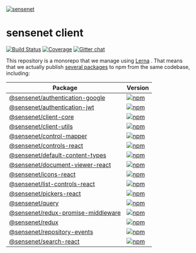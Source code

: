 <p>
  <a href="https://sensenet.com/" target="_blank">
    <img alt="sensenet" src="https://www.sensenet.com/Root/Skins/sncom/images/logo.png">
  </a>
</p>

# sensenet client

[![Build Status](https://travis-ci.org/SenseNet/sn-client.svg?branch=master)](https://travis-ci.org/SenseNet/sn-client)
[![Coverage](https://img.shields.io/codecov/c/github/SenseNet/sn-client.svg?style=flat)](https://codecov.io/gh/SenseNet/sn-client)
[![Gitter chat](https://img.shields.io/gitter/room/SenseNet/sensenet.svg?style=flat)](https://gitter.im/SenseNet/sensenet)

This repository is a monorepo that we manage using [Lerna](https://github.com/lerna/lerna) . That means that we actually publish [several packages](/packages) to npm from the same codebase, including:

| Package                                                                     | Version                                                                                                                                                     |
| --------------------------------------------------------------------------- | ----------------------------------------------------------------------------------------------------------------------------------------------------------- |
| [@sensenet/authentication-google](/packages/sn-client-auth-google)          | [![npm](https://img.shields.io/npm/v/@sensenet/authentication-google.svg?maxAge=3600)](https://www.npmjs.com/package/@sensenet/authentication-google)       |
| [@sensenet/authentication-jwt](/packages/sn-authentication-jwt)             | [![npm](https://img.shields.io/npm/v/@sensenet/authentication-jwt.svg?maxAge=3600)](https://www.npmjs.com/package/@sensenet/authentication-jwt)             |
| [@sensenet/client-core](/packages/sn-client-core)                           | [![npm](https://img.shields.io/npm/v/@sensenet/client-core.svg?maxAge=3600)](https://www.npmjs.com/package/@sensenet/client-core)                           |
| [@sensenet/client-utils](/packages/sn-client-utils)                         | [![npm](https://img.shields.io/npm/v/@sensenet/client-utils.svg?maxAge=3600)](https://www.npmjs.com/package/@sensenet/client-utils)                         |
| [@sensenet/control-mapper](/packages/sn-control-mapper)                     | [![npm](https://img.shields.io/npm/v/@sensenet/control-mapper.svg?maxAge=3600)](https://www.npmjs.com/package/@sensenet/control-mapper)                     |
| [@sensenet/controls-react](/packages/sn-controls-react)                     | [![npm](https://img.shields.io/npm/v/@sensenet/controls-react.svg?maxAge=3600)](https://www.npmjs.com/package/@sensenet/controls-react)                     |
| [@sensenet/default-content-types](/packages/sn-default-content-types)       | [![npm](https://img.shields.io/npm/v/@sensenet/default-content-types.svg?maxAge=3600)](https://www.npmjs.com/package/@sensenet/default-content-types)       |
| [@sensenet/document-viewer-react](/packages/sn-document-viewer-react)       | [![npm](https://img.shields.io/npm/v/@sensenet/document-viewer-react.svg?maxAge=3600)](https://www.npmjs.com/package/@sensenet/document-viewer-react)       |
| [@sensenet/icons-react](/packages/sn-icons-react)                           | [![npm](https://img.shields.io/npm/v/@sensenet/icons-react.svg?maxAge=3600)](https://www.npmjs.com/package/@sensenet/icons-react)                           |
| [@sensenet/list-controls-react](/packages/sn-list-controls-react)           | [![npm](https://img.shields.io/npm/v/@sensenet/list-controls-react.svg?maxAge=3600)](https://www.npmjs.com/package/@sensenet/list-controls-react)           |
| [@sensenet/pickers-react](/packages/sn-pickers-react)                       | [![npm](https://img.shields.io/npm/v/@sensenet/pickers-react.svg?style=flat)](https://www.npmjs.com/package/@sensenet/pickers-react)                        |
| [@sensenet/query](/packages/sn-query)                                       | [![npm](https://img.shields.io/npm/v/@sensenet/query.svg?maxAge=3600)](https://www.npmjs.com/package/@sensenet/query)                                       |
| [@sensenet/redux-promise-middleware](/packages/sn-redux-promise-middleware) | [![npm](https://img.shields.io/npm/v/@sensenet/redux-promise-middleware.svg?maxAge=3600)](https://www.npmjs.com/package/@sensenet/redux-promise-middleware) |
| [@sensenet/redux](/packages/sn-redux)                                       | [![npm](https://img.shields.io/npm/v/@sensenet/redux.svg?maxAge=3600)](https://www.npmjs.com/package/@sensenet/redux)                                       |
| [@sensenet/repository-events](/packages/sn-repository-events)               | [![npm](https://img.shields.io/npm/v/@sensenet/repository-events.svg?maxAge=3600)](https://www.npmjs.com/package/@sensenet/repository-events)               |
| [@sensenet/search-react](/packages/sn-search-react)                         | [![npm](https://img.shields.io/npm/v/@sensenet/search-react.svg?maxAge=3600)](https://www.npmjs.com/package/@sensenet/search-react)                         |
